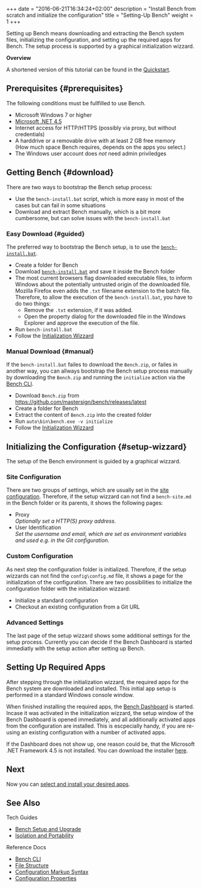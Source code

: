 +++
date = "2016-06-21T16:34:24+02:00"
description = "Install Bench from scratch and initialize the configuration"
title = "Setting-Up Bench"
weight = 1
+++

[bench-install]: https://github.com/mastersign/bench/raw/master/res/bench-install.bat
[config]: /ref/config
[select-apps]: /tutorial/apps
[Bench CLI]: /ref/bench-cli
[.NET45]: https://www.microsoft.com/download/details.aspx?id=30653

Setting up Bench means downloading and extracting the Bench system files,
initializing the configuration, and setting up the required apps for Bench.
The setup process is supported by a graphical initialization wizzard.
<!--more-->

**Overview**

<!-- #data-list /*/* -->

A shortened version of this tutorial can be found in the
[Quickstart](/start/install).

## Prerequisites {#prerequisites}
The following conditions must be fullfilled to use Bench.

* Microsoft Windows 7 or higher
* [Microsoft .NET 4.5][.NET45]
* Internet access for HTTP/HTTPS (possibly via proxy, but without credentials)
* A harddrive or a removable drive with at least 2 GB free memory  
  (How much space Bench requires, depends on the apps you select.)
* The Windows user account does _not_ need admin priviledges

## Getting Bench {#download}
There are two ways to bootstrap the Bench setup process:

* Use the `bench-install.bat` script,
  which is more easy in most of the cases but can fail in some situations
* Download and extract Bench manually,
  which is a bit more cumbersome, but can solve issues
  with the `bench-install.bat`

<script type="application/javascript">GetLatestReleaseInfo();</script>

### Easy Download {#guided}
The preferred way to bootstrap the Bench setup, is to use the
[`bench-install.bat`][bench-install].

* Create a folder for Bench
* Download [`bench-install.bat`][bench-install]
  and save it inside the Bench folder
* The most current browsers flag downloaded executable files,
  to inform Windows about the potentially untrusted origin of the downloaded file.
  Mozilla Firefox even adds the `.txt` filename extension to the batch file.
  Therefore, to allow the execution of the `bench-install.bat`,
  you have to do two things:
    + Remove the `.txt` extension, if it was added.
    + Open the property dialog for the downloaded file in the Windows Explorer
      and approve the execution of the file.
* Run `bench-install.bat`
* Follow the [Initialization Wizzard](#setup-wizzard)

### Manual Download {#manual}
If the `bench-install.bat` failes to download the `Bench.zip`,
or failes in another way, you can allways bootstrap the Bench setup process
manually by downloading the `Bench.zip` and running the `initialize` action
via the [Bench CLI][].

* Download `Bench.zip` from
  <https://github.com/mastersign/bench/releases/latest>
* Create a folder for Bench
* Extract the content of `Bench.zip` into the created folder
* Run `auto\bin\bench.exe -v initialize`
* Follow the [Initialization Wizzard](#setup-wizzard)

## Initializing the Configuration {#setup-wizzard}
The setup of the Bench environment is guided by a graphical wizzard.

### Site Configuration
There are two groups of settings, which are usually set in the
[site configuration][config].
Therefore, if the setup wizzard can not find a `bench-site.md`
in the Bench folder or its parents, it shows the following pages:

* Proxy  
  _Optionally set a HTTP(S) proxy address._
* User Identification  
  _Set the username and email, which are set as environment variables
  and used e.g. in the Git configuration._

### Custom Configuration
As next step the configuration folder is initialized.
Therefore, if the setup wizzards can not find the `config\config.md` file,
it shows a page for the initialization of the configuration.
There are two possibilities to initialize the configuration folder
with the initialization wizzard:

* Initialize a standard configuration
* Checkout an existing configuration from a Git URL

### Advanced Settings
The last page of the setup wizzard shows some additional settings
for the setup process.
Currently you can decide if the Bench Dashboard is started immediatly
with the setup action after setting up Bench.

## Setting Up Required Apps
After stepping through the initialization wizzard, the required apps for
the Bench system are downloaded and installed.
This initial app setup is performed in a standard Windows console window.

When finished installing the required apps, the [Bench Dashboard](/ref/dashboard)
is started.
Incase it was activated in the initialization wizzard, the setup window of the
Bench Dashboard is opened immediately, and all additionally activated apps
from the configuration are installed.
This is escpecially handy, if you are re-using an existing configuration
with a number of activated apps.

If the Dashboard does not show up, one reason could be, that the
Microsoft .NET Framework 4.5 is not installed.
You can download the installer [here][.NET45].

## Next
Now you can [select and install your desired apps][select-apps].

## See Also

Tech Guides

* [Bench Setup and Upgrade](/guide/setup)
* [Isolation and Portability](/guide/isolation)

Reference Docs

* [Bench CLI](/ref/bench-cli)
* [File Structure](/ref/file-structure)
* [Configuration Markup Syntax](/ref/markup-syntax)
* [Configuration Properties](/ref/config)
